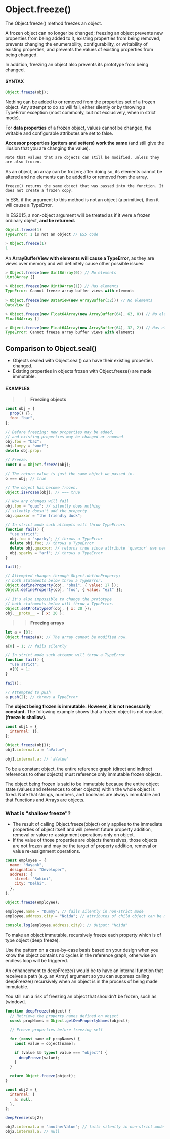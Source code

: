 # Object.freeze()

The Object.freeze() method freezes an object.

A frozen object can no longer be changed; freezing an object prevents new properties from being added to it, existing properties from being removed, prevents changing the enumerability, configurability, or writability of existing properties, and prevents the values of existing properties from being changed.

In addition, freezing an object also prevents its prototype from being changed.

#### **SYNTAX**

```js
Object.freeze(obj);
```

Nothing can be added to or removed from the properties set of a frozen object. Any attempt to do so will fail, either silently or by throwing a TypeError exception (most commonly, but not exclusively, when in strict mode).

For **data properties** of a frozen object, values cannot be changed, the writable and configurable attributes are set to false.

**Accessor properties (getters and setters) work the same** (and still give the illusion that you are changing the value).

`Note that values that are objects can still be modified, unless they are also frozen.`

As an object, an array can be frozen; after doing so, its elements cannot be altered and no elements can be added to or removed from the array.

`freeze() returns the same object that was passed into the function. It does not create a frozen copy.`

In ES5, if the argument to this method is not an object (a primitive), then it will cause a TypeError.

In ES2015, a non-object argument will be treated as if it were a frozen ordinary object, **and be returned.**

```js
Object.freeze(1)
TypeError: 1 is not an object // ES5 code

> Object.freeze(1)
1
```

An **ArrayBufferView with elements will cause a TypeError,** as they are views over memory and will definitely cause other possible issues:

```js
> Object.freeze(new Uint8Array(0)) // No elements
Uint8Array []

> Object.freeze(new Uint8Array(1)) // Has elements
TypeError: Cannot freeze array buffer views with elements

> Object.freeze(new DataView(new ArrayBuffer(32))) // No elements
DataView {}

> Object.freeze(new Float64Array(new ArrayBuffer(64), 63, 0)) // No elements
Float64Array []

> Object.freeze(new Float64Array(new ArrayBuffer(64), 32, 2)) // Has elements
TypeError: Cannot freeze array buffer views with elements
```

## Comparison to Object.seal()

- Objects sealed with Object.seal() can have their existing properties changed.
- Existing properties in objects frozen with Object.freeze() are made immutable.

#### **EXAMPLES**

> > **Freezing objects**

```js
const obj = {
  prop() {},
  foo: "bar",
};

// Before freezing: new properties may be added,
// and existing properties may be changed or removed
obj.foo = "baz";
obj.lumpy = "woof";
delete obj.prop;

// Freeze.
const o = Object.freeze(obj);

// The return value is just the same object we passed in.
o === obj; // true

// The object has become frozen.
Object.isFrozen(obj); // === true

// Now any changes will fail
obj.foo = "quux"; // silently does nothing
// silently doesn't add the property
obj.quaxxor = "the friendly duck";

// In strict mode such attempts will throw TypeErrors
function fail() {
  "use strict";
  obj.foo = "sparky"; // throws a TypeError
  delete obj.foo; // throws a TypeError
  delete obj.quaxxor; // returns true since attribute 'quaxxor' was never added
  obj.sparky = "arf"; // throws a TypeError
}

fail();

// Attempted changes through Object.defineProperty;
// both statements below throw a TypeError.
Object.defineProperty(obj, "ohai", { value: 17 });
Object.defineProperty(obj, "foo", { value: "eit" });

// It's also impossible to change the prototype
// both statements below will throw a TypeError.
Object.setPrototypeOf(obj, { x: 20 });
obj.__proto__ = { x: 20 };
```

> > **Freezing arrays**

```js
let a = [0];
Object.freeze(a); // The array cannot be modified now.

a[0] = 1; // fails silently

// In strict mode such attempt will throw a TypeError
function fail() {
  "use strict";
  a[0] = 1;
}

fail();

// Attempted to push
a.push(2); // throws a TypeError
```

The **object being frozen is immutable. However, it is not necessarily constant.** The following example shows that a frozen object is not constant **(freeze is shallow).**

```js
const obj1 = {
  internal: {},
};

Object.freeze(obj1);
obj1.internal.a = "aValue";

obj1.internal.a; // 'aValue'
```

To be a constant object, the entire reference graph (direct and indirect references to other objects) must reference only immutable frozen objects.

The object being frozen is said to be immutable because the entire object state (values and references to other objects) within the whole object is fixed. Note that strings, numbers, and booleans are always immutable and that Functions and Arrays are objects.

### What is "shallow freeze"?

- The result of calling Object.freeze(object) only applies to the immediate properties of object itself and will prevent future property addition, removal or value re-assignment operations only on object.
- If the value of those properties are objects themselves, those objects are not frozen and may be the target of property addition, removal or value re-assignment operations.

```js
const employee = {
  name: "Mayank",
  designation: "Developer",
  address: {
    street: "Rohini",
    city: "Delhi",
  },
};

Object.freeze(employee);

employee.name = "Dummy"; // fails silently in non-strict mode
employee.address.city = "Noida"; // attributes of child object can be modified

console.log(employee.address.city); // Output: "Noida"
```

To make an object immutable, recursively freeze each property which is of type object (deep freeze).

Use the pattern on a case-by-case basis based on your design when you know the object contains no cycles in the reference graph, otherwise an endless loop will be triggered.

An enhancement to deepFreeze() would be to have an internal function that receives a path (e.g. an Array) argument so you can suppress calling deepFreeze() recursively when an object is in the process of being made immutable.

You still run a risk of freezing an object that shouldn't be frozen, such as [window].

```js
function deepFreeze(object) {
  // Retrieve the property names defined on object
  const propNames = Object.getOwnPropertyNames(object);

  // Freeze properties before freezing self

  for (const name of propNames) {
    const value = object[name];

    if (value && typeof value === "object") {
      deepFreeze(value);
    }
  }

  return Object.freeze(object);
}

const obj2 = {
  internal: {
    a: null,
  },
};

deepFreeze(obj2);

obj2.internal.a = "anotherValue"; // fails silently in non-strict mode
obj2.internal.a; // null
```
